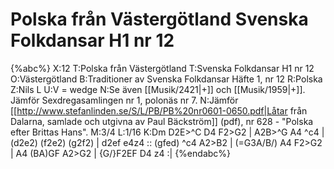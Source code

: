 # Polska från Västergötland Svenska Folkdansar H1 nr 12

{%abc%}
X:12
T:Polska från Västergötland
T:Svenska Folkdansar H1 nr 12
O:Västergötland
B:Traditioner av Svenska Folkdansar Häfte 1, nr 12
R:Polska
Z:Nils L
U:V = wedge
N:Se även [[Musik/2421|+]] och [[Musik/1959|+]]. Jämför Sexdregasamlingen nr 1, polonäs nr 7.
N:Jämför [[http://www.stefanlinden.se/S/L/PB/PB%20nr0601-0650.pdf|Låtar från Dalarna, samlade och utgivna av Paul Bäckström]] (pdf), nr 628 - "Polska efter Brittas Hans".
M:3/4
L:1/16
K:Dm
D2E>^C D4 F2>G2 | A2B>^G A4 ^c4 | (d2e2) (f2e2) (g2f2) | d2ef e4z4 ::
(gfed) ^c4 A2>B2 | (=G3A/B/) A4 F2>G2 | A4 (BA)GF A2>G2 | {G/}F2EF D4 z4 :|
{%endabc%}
